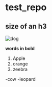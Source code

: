 # test_repo

## size of an h3

![dog](https://kb.rspca.org.au/wp-content/uploads/2018/11/golder-retriever-puppy.jpeg)

**words in bold**

1. Apple
2. orange
3. zeebra

-cow
-leopard

